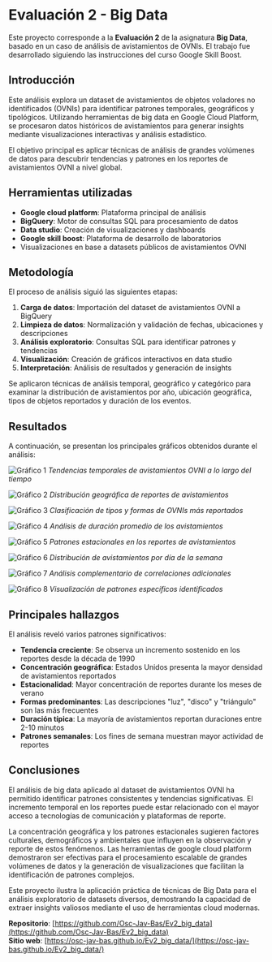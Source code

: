 
# Evaluación 2 - Big Data

Este proyecto corresponde a la **Evaluación 2** de la asignatura **Big Data**, basado en un caso de análisis de avistamientos de OVNIs. El trabajo fue desarrollado siguiendo las instrucciones del curso Google Skill Boost.

## Introducción

Este análisis explora un dataset de avistamientos de objetos voladores no identificados (OVNIs) para identificar patrones temporales, geográficos y tipológicos. Utilizando herramientas de big data en Google Cloud Platform, se procesaron datos históricos de avistamientos para generar insights mediante visualizaciones interactivas y análisis estadístico.

El objetivo principal es aplicar técnicas de análisis de grandes volúmenes de datos para descubrir tendencias y patrones en los reportes de avistamientos OVNI a nivel global.

## Herramientas utilizadas

- **Google cloud platform**: Plataforma principal de análisis
- **BigQuery**: Motor de consultas SQL para procesamiento de datos
- **Data studio**: Creación de visualizaciones y dashboards
- **Google skill boost**: Plataforma de desarrollo de laboratorios
- Visualizaciones en base a datasets públicos de avistamientos OVNI

## Metodología

El proceso de análisis siguió las siguientes etapas:

1. **Carga de datos**: Importación del dataset de avistamientos OVNI a BigQuery
2. **Limpieza de datos**: Normalización y validación de fechas, ubicaciones y descripciones
3. **Análisis exploratorio**: Consultas SQL para identificar patrones y tendencias
4. **Visualización**: Creación de gráficos interactivos en data studio
5. **Interpretación**: Análisis de resultados y generación de insights

Se aplicaron técnicas de análisis temporal, geográfico y categórico para examinar la distribución de avistamientos por año, ubicación geográfica, tipos de objetos reportados y duración de los eventos.

## Resultados

A continuación, se presentan los principales gráficos obtenidos durante el análisis:

![Gráfico 1](images/image1.png)
*Tendencias temporales de avistamientos OVNI a lo largo del tiempo*

![Gráfico 2](images/image2.png)
*Distribución geográfica de reportes de avistamientos*

![Gráfico 3](images/image3.png)
*Clasificación de tipos y formas de OVNIs más reportados*

![Gráfico 4](images/image4.png)
*Análisis de duración promedio de los avistamientos*

![Gráfico 5](images/image5.png)
*Patrones estacionales en los reportes de avistamientos*

![Gráfico 6](images/image6.png)
*Distribución de avistamientos por día de la semana*

![Gráfico 7](images/image7.png)
*Análisis complementario de correlaciones adicionales*

![Gráfico 8](images/image8.png)
*Visualización de patrones específicos identificados*

## Principales hallazgos

El análisis reveló varios patrones significativos:

- **Tendencia creciente**: Se observa un incremento sostenido en los reportes desde la década de 1990
- **Concentración geográfica**: Estados Unidos presenta la mayor densidad de avistamientos reportados
- **Estacionalidad**: Mayor concentración de reportes durante los meses de verano
- **Formas predominantes**: Las descripciones "luz", "disco" y "triángulo" son las más frecuentes
- **Duración típica**: La mayoría de avistamientos reportan duraciones entre 2-10 minutos
- **Patrones semanales**: Los fines de semana muestran mayor actividad de reportes

## Conclusiones

El análisis de big data aplicado al dataset de avistamientos OVNI ha permitido identificar patrones consistentes y tendencias significativas. El incremento temporal en los reportes puede estar relacionado con el mayor acceso a tecnologías de comunicación y plataformas de reporte.

La concentración geográfica y los patrones estacionales sugieren factores culturales, demográficos y ambientales que influyen en la observación y reporte de estos fenómenos. Las herramientas de google cloud platform demostraron ser efectivas para el procesamiento escalable de grandes volúmenes de datos y la generación de visualizaciones que facilitan la identificación de patrones complejos.

Este proyecto ilustra la aplicación práctica de técnicas de Big Data para el análisis exploratorio de datasets diversos, demostrando la capacidad de extraer insights valiosos mediante el uso de herramientas cloud modernas.

**Repositorio**: [https://github.com/Osc-Jav-Bas/Ev2_big_data](https://github.com/Osc-Jav-Bas/Ev2_big_data)  
**Sitio web**: [https://osc-jav-bas.github.io/Ev2_big_data/](https://osc-jav-bas.github.io/Ev2_big_data/)
